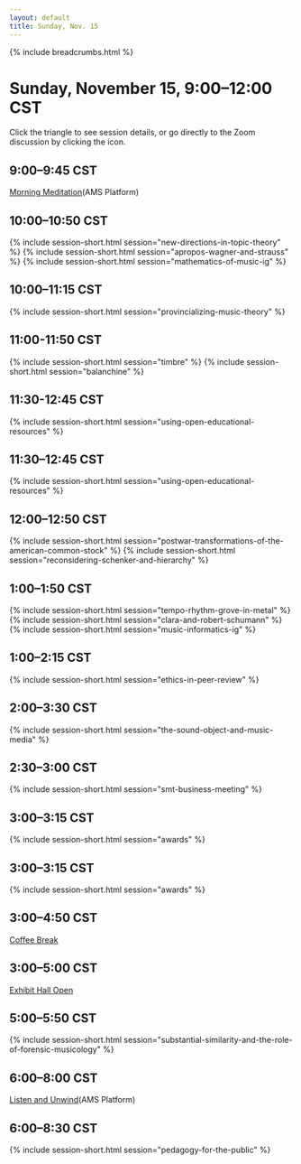 ```yaml
---
layout: default
title: Sunday, Nov. 15
---
```


{% include breadcrumbs.html %}

# Sunday, November 15, 9:00–12:00 CST

Click the triangle to see session details, or go directly to the Zoom discussion by clicking the <i class="fas fa-video"></i> icon.

## 9:00–9:45 CST
<p class="non-session"><a href="">Morning Meditation</a><span class="room">(AMS Platform)</span>
</p>

## 10:00–10:50 CST
{% include session-short.html session="new-directions-in-topic-theory" %}
{% include session-short.html session="apropos-wagner-and-strauss" %}
{% include session-short.html session="mathematics-of-music-ig" %}

## 10:00–11:15 CST
{% include session-short.html session="provincializing-music-theory" %}

## 11:00-11:50 CST
{% include session-short.html session="timbre" %}
{% include session-short.html session="balanchine" %}

## 11:30-12:45 CST
{% include session-short.html session="using-open-educational-resources" %}

## 11:30–12:45 CST
{% include session-short.html session="using-open-educational-resources" %}

## 12:00–12:50 CST
{% include session-short.html session="postwar-transformations-of-the-american-common-stock" %}
{% include session-short.html session="reconsidering-schenker-and-hierarchy" %}

## 1:00–1:50 CST
{% include session-short.html session="tempo-rhythm-grove-in-metal" %}
{% include session-short.html session="clara-and-robert-schumann" %}
{% include session-short.html session="music-informatics-ig" %}

## 1:00–2:15 CST
{% include session-short.html session="ethics-in-peer-review" %}

## 2:00–3:30 CST
{% include session-short.html session="the-sound-object-and-music-media" %}

## 2:30–3:00 CST
{% include session-short.html session="smt-business-meeting" %}

## 3:00–3:15 CST
{% include session-short.html session="awards" %}

## 3:00–3:15 CST
{% include session-short.html session="awards" %}

## 3:00–4:50 CST
<p class="non-session"><a href="">Coffee Break</a></p>

## 3:00–5:00 CST
<p class="non-session"><a href="">Exhibit Hall Open</a></p>

## 5:00–5:50 CST
{% include session-short.html session="substantial-similarity-and-the-role-of-forensic-musicology" %}

## 6:00–8:00 CST
<p class="non-session"><a href="">Listen and Unwind</a><span class="room">(AMS Platform)</span>
</p>

## 6:00–8:30 CST
{% include session-short.html session="pedagogy-for-the-public" %}
